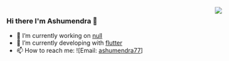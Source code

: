 <img  align='right' src="https://github-readme-stats.vercel.app/api?username=ashumendra77&count_private=true&show_icons=true&title_color=ffffff&icon_color=bb2acf&text_color=daf7dc&bg_color=151515">

### Hi there I'm Ashumendra 👋

- 🔭 I’m currently working on [null](https://github.com/ashumendra77)
- 🌱 I’m currently developing with [flutter](https://flutter.dev/)
- 📫 How to reach me: ![Email: [ashumendra77](ashumendrapratap77@gmail.com)]


<!--
**ashumendra77/ashumendra77** is a ✨ _special_ ✨ repository because its `README.md` (this file) appears on your GitHub profile.

Here are some ideas to get you started:



- 🔭 I’m currently working on ...
- 🌱 I’m currently learning ...
- 👯 I’m looking to collaborate on ...
- 🤔 I’m looking for help with ...
- 💬 Ask me about ...
- 📫 How to reach me: ...
- 😄 Pronouns: ...
- ⚡ Fun fact: ...
-->
